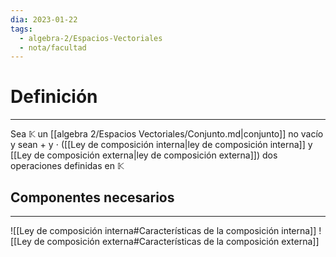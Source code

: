```yaml
---
dia: 2023-01-22
tags:
  - algebra-2/Espacios-Vectoriales
  - nota/facultad
---
```

# Definición
---
Sea $\mathbb{K}$  un [[algebra 2/Espacios Vectoriales/Conjunto.md|conjunto]] no vacío y sean $+$ y $\cdot$ ([[Ley de composición interna|ley de composición interna]] y [[Ley de composición externa|ley de composición externa]]) dos operaciones definidas en $\mathbb{K}$

## Componentes necesarios
---
![[Ley de composición interna#Características de la composición interna]] ![[Ley de composición externa#Características de la composición externa]]